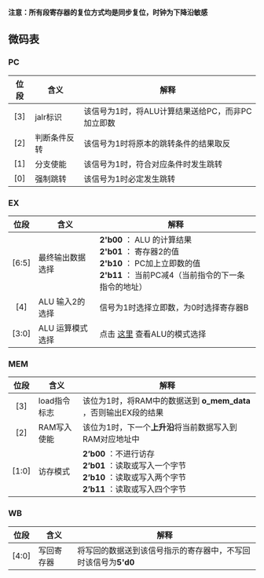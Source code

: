 **注意：所有段寄存器的复位方式均是同步复位，时钟为下降沿敏感**

## 微码表

### PC
|位段|含义|解释|
|:---:|---|---|
|[3]|jalr标识|该信号为1时，将ALU计算结果送给PC，而非PC加立即数|
|[2]|判断条件反转|该信号为1时将原本的跳转条件的结果取反|
|[1]|分支使能|该信号为1时，符合对应条件时发生跳转
|[0]|强制跳转|该信号为1时必定发生跳转|

### EX
|位段|含义|解释|
|:---:|---|---|
|[6:5]|最终输出数据选择|**2'b00** ： ALU 的计算结果<br/>**2'b01** ： 寄存器2的值<br/>**2'b10** ： PC加上立即数的值<br/>**2'b11** ： 当前PC减4（当前指令的下一条指令的地址）<br/>|
|[4]|ALU 输入2的选择|信号为1时选择立即数，为0时选择寄存器B|
|[3:0]|ALU 运算模式选择|点击 [这里](./ALU/doc_ALU.md/#alu-中-i_mode-信号对应功能) 查看ALU的模式选择|

### MEM
|位段|含义|解释|
|:---:|---|---|
|[3]|load指令标志|该位为1时，将RAM中的数据送到 **o_mem_data** ，否则输出EX段的结果|
|[2]|RAM写入使能|该位为1时，下一个**上升沿**将当前数据写入到RAM对应地址中|
|[1:0]|访存模式|**2’b00** ：不进行访存<br/>**2’b01** ：读取或写入一个字节<br/>**2’b10** ：读取或写入两个字节<br/>**2’b11** ：读取或写入四个字节|

### WB
|位段|含义|解释|
|:---:|---|---|
|[4:0]|写回寄存器|将写回的数据送到该信号指示的寄存器中，不写回时该信号为**5'd0**|